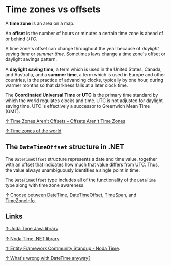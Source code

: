 # Time zones vs offsets

A **time zone** is an area on a map.

An **offset** is the number of hours or minutes a certain time zone is ahead of or behind *UTC*.

A time zone's offset can change throughout the year because of *daylight saving time* or *summer time*. Sometimes laws change a time zone's offset or daylight savings pattern.

A **daylight saving time**, a term which is used in the United States, Canada, and Australia, and a **summer time**, a term which is used in Europe and other countries, is the practice of advancing clocks, typically by one hour, during warmer months so that darkness falls at a later clock time.

The **Coordinated Universal Time** or **UTC** is the primary time standard by which the world regulates clocks and time. UTC is not adjusted for daylight saving time. UTC is effectively a successor to Greenwich Mean Time (GMT).

[↑ Time Zones Aren't Offsets – Offsets Aren't Time Zones](https://spin.atomicobject.com/2016/07/06/time-zones-offsets)

[↑ Time zones of the world](https://en.wikipedia.org/wiki/Time_zone#/media/File:World_Time_Zones_Map.png)

## The `DateTimeOffset` structure in .NET

The `DateTimeOffset` structure represents a date and time value, together with an offset that indicates how much that value differs from UTC. Thus, the value always unambiguously identifies a single point in time.

The `DateTimeOffset` type includes all of the functionality of the `DateTime` type along with time zone awareness.

[↑ Choose between DateTime, DateTimeOffset, TimeSpan, and TimeZoneInfo](https://docs.microsoft.com/en-us/dotnet/standard/datetime/choosing-between-datetime#the-datetimeoffset-structure).

## Links

[↑ Joda Time Java library](https://www.joda.org/joda-time).

[↑ Noda Time .NET library](https://nodatime.org/).

[↑ Entity Framework Community Standup - Noda Time](https://www.youtube.com/watch?v=ZLJLfImuFqM).

[↑ What's wrong with DateTime anyway?](https://blog.nodatime.org/2011/08/what-wrong-with-datetime-anyway.html)
